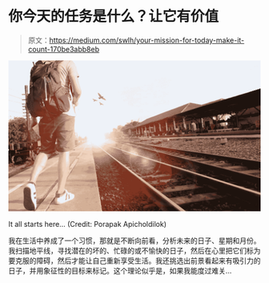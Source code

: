 # 你今天的任务是什么？让它有价值

> 原文：<https://medium.com/swlh/your-mission-for-today-make-it-count-170be3abb8eb>

![](img/f2c65d1f9bf034e66905d9e7b17760f3.png)

It all starts here… (Credit: Porapak Apicholdilok)

我在生活中养成了一个习惯，那就是不断向前看，分析未来的日子、星期和月份。我扫描地平线，寻找潜在的坏的、忙碌的或不愉快的日子，然后在心里把它们标为要克服的障碍，然后才能让自己重新享受生活。我还挑选出前景看起来有吸引力的日子，并用象征性的目标来标记。这个理论似乎是，如果我能度过难关…